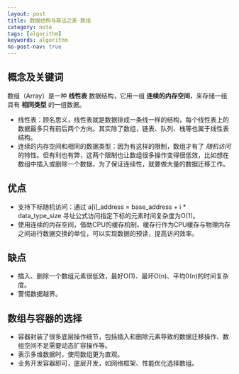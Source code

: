 ```yaml
---
layout: post
title: 数据结构与算法之美-数组
category: note
tags: [algorithm]
keywords: algorithm
no-post-nav: true
---
```


## 概念及关键词

数组（Array）是一种 **线性表** 数据结构，它用一组 **连续的内存空间**，来存储一组具有 **相同类型** 的一组数据。
- 线性表：顾名思义，线性表就是数据排成一条线一样的结构，每个线性表上的数据最多只有前后两个方向。其实除了数组，链表、队列、栈等也属于线性表结构。
- 连续的内存空间和相同的数据类型：因为有这样的限制，数组才有了 _随机访问_ 的特性。但有利也有弊，这两个限制也让数组很多操作变得很低效，比如想在数组中插入或删除一个数据，为了保证连续性，就要做大量的数据迁移工作。

## 优点
- 支持下标随机访问：通过 a[i]_address = base_address + i * data_type_size 寻址公式访问指定下标的元素时间复杂度为O(1)。
- 使用连续的内存空间，借助CPU的缓存机制，缓存行作为CPU缓存与物理内存之间进行数据交换的单位，可以实现数据的预读，提高访问效率。

## 缺点
- 插入、删除一个数组元素很低效，最好O(1)、最坏O(n)、平均0(n)的时间复杂度。
- 警惕数据越界。

## 数组与容器的选择
- 容器封装了很多底层操作细节，包括插入和删除元素导致的数据迁移操作、数组空间不足需要动态扩容操作等。
- 表示多维数据时，使用数组更为直观。
- 业务开发容器即可，底层开发，如网络框架、性能优化选择数组。